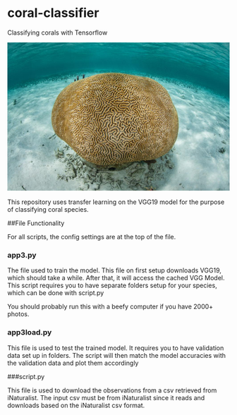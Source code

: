 # coral-classifier
Classifying corals with Tensorflow

![Brain Coral](https://github.com/churst12/coral-classifier/blob/master/coral.jpg)

This repository uses transfer learning on the VGG19 model for the purpose of classifying coral species.



##File Functionality

For all scripts, the config settings are at the top of the file.
### app3.py

The file used to train the model. This file on first setup downloads VGG19, which should take a while. After that, it will access the cached VGG Model.
This script requires you to have separate folders setup for your species, which can be done with script.py

You should probably run this with a beefy computer if you have 2000+ photos.

### app3load.py

This file is used to test the trained model. It requires you to have validation data set up in folders. The script will then match the model accuracies with the validation data and plot them accordingly

###script.py

This file is used to download the observations from a csv retrieved from iNaturalist. 
The input csv must be from iNaturalist since it reads and downloads based on the iNaturalist csv format.
